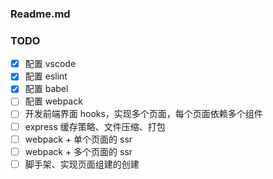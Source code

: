 ### Readme.md

### TODO

- [x] 配置 vscode
- [x] 配置 eslint
- [x] 配置 babel
- [ ] 配置 webpack
- [ ] 开发前端界面 hooks，实现多个页面，每个页面依赖多个组件
- [ ] express 缓存策略、文件压缩、打包
- [ ] webpack + 单个页面的 ssr
- [ ] webpack + 多个页面的 ssr
- [ ] 脚手架、实现页面组建的创建

